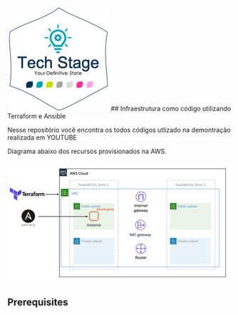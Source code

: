 ![Techstage](img/techstage.png) ## Infraestrutura como código utilizando Terraform e Ansible

Nesse repositório você encontra os todos códigos utlizado na demontração realizada em YOUTUBE



Diagrama abaixo dos recursos provisionados na AWS.

![IaC Workshop Architecture](img/diagram.png)

## Prerequisites
